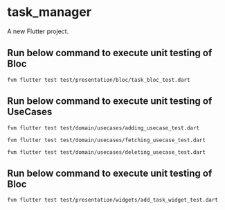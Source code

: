 # task_manager

A new Flutter project.

## Run below command to execute unit testing of Bloc
```agsl
fvm flutter test test/presentation/bloc/task_bloc_test.dart
```

## Run below command to execute unit testing of UseCases
```agsl
fvm flutter test test/domain/usecases/adding_usecase_test.dart

fvm flutter test test/domain/usecases/fetching_usecase_test.dart

fvm flutter test test/domain/usecases/deleting_usecase_test.dart
```

## Run below command to execute unit testing of Bloc
```agsl
fvm flutter test test/presentation/widgets/add_task_widget_test.dart
```
